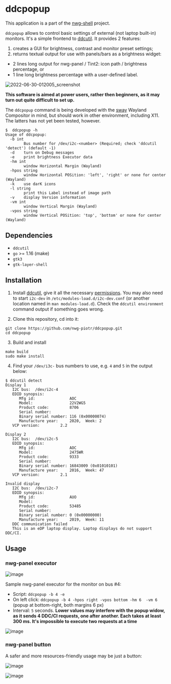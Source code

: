 # ddcpopup

This application is a part of the [nwg-shell](https://github.com/nwg-piotr/nwg-shell) project.

`ddcpopup` allows to control basic settings of external (not laptop built-in) monitors. It's a simple frontend to [ddcutil](http://www.ddcutil.com). 
It provides 2 features:

1. creates a GUI for brightness, contrast and monitor preset settings;
2. returns textual output for use with panels/bars as a brightness widget:
- 2 lines long output for nwg-panel / Tint2: icon path / brightness percentage, or
- 1 line long brightness percentage with a user-defined label.

![2022-06-30-012005_screenshot](https://user-images.githubusercontent.com/20579136/176566079-7ae68b33-ec67-4ac4-8eeb-205d46ac7af2.png)

**This software is aimed at power users, rather then beginners, as it may turn out quite difficult to set up.**

The `ddcpopup` command is being developed with the [sway](https://github.com/swaywm/sway) Wayland Compositor in mind, but should work in other environment, including X11. The latters has not yet been tested, however.

```text
$  ddcpopup -h
Usage of ddcpopup:
  -b int
    	Bus number for /dev/i2c-<number> (Required; check 'ddcutil 'detect') (default -1)
  -d	turn on Debug messages
  -e	print brightness Executor data
  -hm int
    	window Horizontal Margin (Wayland)
  -hpos string
    	window Horizontal POSition: 'left', 'right' or none for center (Wayland)
  -k	use darK icons
  -l string
    	print this Label instead of image path
  -v	display Version information
  -vm int
    	window Vertical Margin (Wayland)
  -vpos string
    	window Vertical POSition: 'top', 'bottom' or none for center (Wayland)
```

## Dependencies

- `ddcutil`
- `go` >= 1.16 (make)
- `gtk3`
- `gtk-layer-shell`

## Installation

1. Install [ddcutil](http://www.ddcutil.com), give it all the necessary [permissions](https://www.ddcutil.com/i2c_permissions). You may also need 
to start `i2c-dev` in `/etc/modules-load.d/i2c-dev.conf` (or another location named in `man modules-load.d`). Check the `ddcutil environment` command output if something goes wrong.

2. Clone this repository, cd into it:

```text
git clone https://github.com/nwg-piotr/ddcpopup.git
cd ddcpopup
```

3. Build and install

```text
make build
sudo make install
```

4. Find your `/dev/i3c-` bus numbers to use, e.g. `4` and `5` in the output below:

```text
$ ddcutil detect
Display 1
   I2C bus:  /dev/i2c-4
   EDID synopsis:
      Mfg id:               AOC
      Model:                22V2WG5
      Product code:         8706
      Serial number:        
      Binary serial number: 116 (0x00000074)
      Manufacture year:     2020,  Week: 2
   VCP version:         2.2

Display 2
   I2C bus:  /dev/i2c-5
   EDID synopsis:
      Mfg id:               AOC
      Model:                2475WR
      Product code:         9333
      Serial number:        
      Binary serial number: 16843009 (0x01010101)
      Manufacture year:     2016,  Week: 47
   VCP version:         2.1

Invalid display
   I2C bus:  /dev/i2c-7
   EDID synopsis:
      Mfg id:               AUO
      Model:                
      Product code:         53485
      Serial number:        
      Binary serial number: 0 (0x00000000)
      Manufacture year:     2019,  Week: 11
   DDC communication failed
   This is an eDP laptop display. Laptop displays do not support DDC/CI.
```

## Usage

### nwg-panel executor

![image](https://user-images.githubusercontent.com/20579136/176570813-505eb8d7-de10-4d57-9e7b-b4056b25853d.png)

Sample nwg-panel executor for the monitor on bus #4:

- Script: `ddcpopup -b 4 -e`
- On left click: `ddcpopup -b 4 -hpos right -vpos bottom -hm 6  -vm 6` (popup at bottom-right, both margins 6 px)
- Interval: `5` seconds. **Lower values may interfere with the popup widow, as it sends 4 DDC/CI requests, one after another. Each takes at least 300 ms. It's impossible to execute two requests at a time**

![image](https://user-images.githubusercontent.com/20579136/176569246-67992f4d-af91-470e-b1fc-a83e2cc3902e.png)

### nwg-panel button

A safer and more resources-friendly usage may be just a button:

![image](https://user-images.githubusercontent.com/20579136/176570949-83034f31-2b24-4a9b-b4ad-b331b233b5d7.png)

![image](https://user-images.githubusercontent.com/20579136/176571080-539ec985-d671-4992-bb7c-7008d9996405.png)

